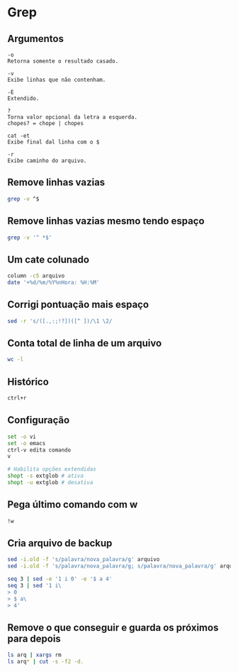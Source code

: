 # Grep

## Argumentos
```
-o
Retorna somente o resultado casado.

-v
Exibe linhas que não contenham.

-E
Extendido.

?
Torna valor opcional da letra a esquerda.
chopes? = chope | chopes

cat -et
Exibe final dal linha com o $

-r
Exibe caminho do arquivo.
```

## Remove linhas vazias
```sh
grep -v ^$
```

## Remove linhas vazias mesmo tendo espaço
```sh
grep -v '^ *$'
```

## Um cate colunado
```sh
column -c5 arquivo
date '+%d/%m/%Y%nHora: %H:%M'
```

## Corrigi pontuação mais espaço
```sh
sed -r 's/([.,:;!?])([^ ])/\1 \2/
```

## Conta total de linha de um arquivo
```sh
wc -l
```

## Histórico
```sh
ctrl+r
```

## Configuração
```sh
set -o vi
set -o emacs
ctrl-v edita comando
v 

# Habilita opções extendidas
shopt -s extglob # ativa
shopt -u extglob # desativa
```

## Pega último comando com w
```sh
!w 
```

## Cria arquivo de backup
```sh
sed -i.old -f 's/palavra/nova_palavra/g' arquivo
sed -i.old -f 's/palavra/nova_palavra/g; s/palavra/nova_palavra/g' arquivo

seq 3 | sed -e '1 i 0' -e '$ a 4'
seq 3 | sed '1 i\
> 0
> $ a\
> 4'
```

## Remove o que conseguir e guarda os próximos para depois
```sh
ls arq | xargs rm 
ls arq* | cut -s -f2 -d.
```
